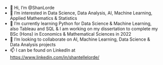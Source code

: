 - 👋 Hi, I’m @ShanLorde
- 👀 I’m interested in Data Science, Data Analysis, AI, Machine Learning, Applied Mathematics & Statistics
- 🌱 I’m currently learning Python for Data Science & Machine Learning, also Tableau and SQL & I am working on my dissertation to complete my BSc (Hons) in Economics & Mathematical Sciences in 2022
- 💞️ I’m looking to collaborate on AI, Machine Learning, Data Science & Data Analysis projects
- 📫 I can be found on LinkedIn at https://www.linkedin.com/in/shantellelorde/

<!---
ShanLorde/ShanLorde is a ✨ special ✨ repository because its `README.md` (this file) appears on your GitHub profile.
You can click the Preview link to take a look at your changes.
--->
